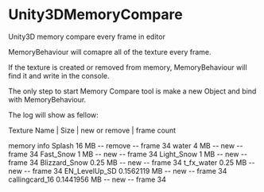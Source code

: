 # Unity3DMemoryCompare
Unity3D memory compare every frame in editor


MemoryBehaviour will comapre all of the texture every frame.

If the texture is created or removed from memory, MemoryBehaviour will find it and write in the console.

The only step to start Memory Compare tool is make a new Object and bind with MemoryBehaviour.

The log will show as fellow:

Texture Name | Size | new or remove | frame count

memory info Splash  16 MB -- remove -- frame 34
water  4 MB -- new -- frame 34
Fast_Snow  1 MB -- new -- frame 34
Light_Snow  1 MB -- new -- frame 34
Blizzard_Snow  0.25 MB -- new -- frame 34
t_fx_water  0.25 MB -- new -- frame 34
EN_LevelUp_SD  0.1562119 MB -- new -- frame 34
callingcard_16  0.1441956 MB -- new -- frame 34

